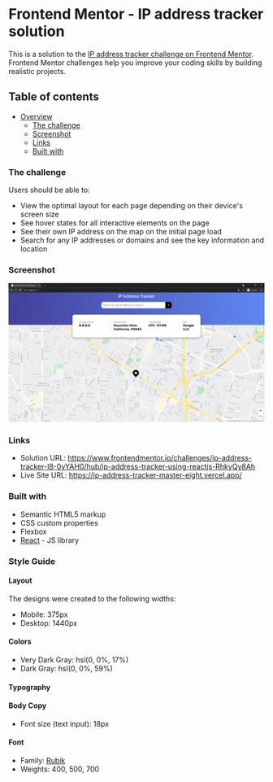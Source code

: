 # Frontend Mentor - IP address tracker solution

This is a solution to the [IP address tracker challenge on Frontend Mentor](https://www.frontendmentor.io/challenges/ip-address-tracker-I8-0yYAH0). Frontend Mentor challenges help you improve your coding skills by building realistic projects. 

## Table of contents

- [Overview](#overview)
  - [The challenge](#the-challenge)
  - [Screenshot](#screenshot)
  - [Links](#links)
  - [Built with](#built-with)

### The challenge

Users should be able to:

- View the optimal layout for each page depending on their device's screen size
- See hover states for all interactive elements on the page
- See their own IP address on the map on the initial page load
- Search for any IP addresses or domains and see the key information and location

### Screenshot

![](./design/working-app.png)

### Links

- Solution URL: https://www.frontendmentor.io/challenges/ip-address-tracker-I8-0yYAH0/hub/ip-address-tracker-using-reactjs-RhkyQy8Ah
- Live Site URL: https://ip-address-tracker-master-eight.vercel.app/


### Built with

- Semantic HTML5 markup
- CSS custom properties
- Flexbox
- [React](https://reactjs.org/) - JS library

### Style Guide

#### Layout

The designs were created to the following widths:

- Mobile: 375px
- Desktop: 1440px

#### Colors

- Very Dark Gray: hsl(0, 0%, 17%)
- Dark Gray: hsl(0, 0%, 59%)

#### Typography

#### Body Copy

- Font size (text input): 18px

#### Font

- Family: [Rubik](https://fonts.google.com/specimen/Rubik)
- Weights: 400, 500, 700

